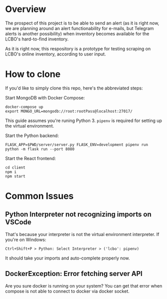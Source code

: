 # Overview

The prospect of this project is to be able to send an alert (as it is right now, we are planning around an alert functionability for e-mails, but Telegram alerts is another possibility) when inventory becomes available for the LCBO's hard-to-find inventory.

As it is right now, this respository is a prototype for testing scraping on LCBO's online inventory, according to user input.

# How to clone

If you'd like to simply clone this repo, here's the abbreviated steps:

Start MongoDB with Docker Compose:

```
docker-compose up
export MONGO_URL=mongodb://root:rootPass@localhost:27017/
```

This guide assumes you're runing Python 3. `pipenv` is required for setting up the virtual environment.

Start the Python backend:
```
FLASK_APP=$PWD/server/server.py FLASK_ENV=development pipenv run python -m flask run --port 8080
```
Start the React frontend:
```
cd client
npm i
npm start
```

# Common Issues

## Python Interpreter not recognizing imports on VSCode

That's because your interpreter is not the virtual environment interpreter. If you're on Windows:
```
Ctrl+Shift+P > Python: Select Interpreter > ('lcbo': pipenv) 
```

It should take your imports and auto-complete properly now.

## DockerException: Error fetching server API

Are you sure docker is running on your system? You can get that error when compose is not able to connect to docker via docker socket.